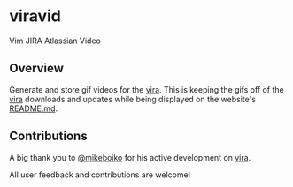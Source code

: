 # viravid

Vim JIRA Atlassian Video

## Overview

Generate and store gif videos for the [vira](https://github.com/n0v1c3/vira). This is keeping the gifs off of the [vira](https://github.com/n0v1c3/vira) downloads and updates while being displayed on the website's [README.md](https://github.com/n0v1c3/vira/blob/master/README.md).

## Contributions

A big thank you to [@mikeboiko](https://github.com/mikeboiko) for his active development on [vira](https://github.com/n0v1c3/vira).

All user feedback and contributions are welcome!
